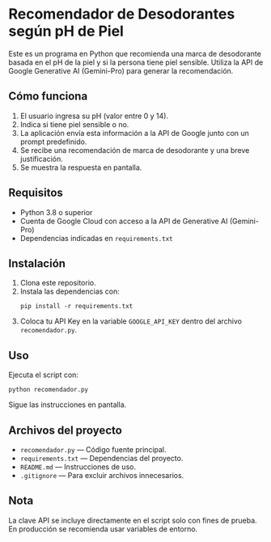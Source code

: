 # Recomendador de Desodorantes según pH de Piel

Este es un programa en Python que recomienda una marca de desodorante basada en el pH de la piel y si la persona tiene piel sensible. Utiliza la API de Google Generative AI (Gemini-Pro) para generar la recomendación.

## Cómo funciona

1. El usuario ingresa su pH (valor entre 0 y 14).
2. Indica si tiene piel sensible o no.
3. La aplicación envía esta información a la API de Google junto con un prompt predefinido.
4. Se recibe una recomendación de marca de desodorante y una breve justificación.
5. Se muestra la respuesta en pantalla.

## Requisitos

- Python 3.8 o superior
- Cuenta de Google Cloud con acceso a la API de Generative AI (Gemini-Pro)
- Dependencias indicadas en `requirements.txt`

## Instalación

1. Clona este repositorio.
2. Instala las dependencias con:
   ```
   pip install -r requirements.txt
   ```
3. Coloca tu API Key en la variable `GOOGLE_API_KEY` dentro del archivo `recomendador.py`.

## Uso

Ejecuta el script con:
```
python recomendador.py
```
Sigue las instrucciones en pantalla.

## Archivos del proyecto

- `recomendador.py` — Código fuente principal.
- `requirements.txt` — Dependencias del proyecto.
- `README.md` — Instrucciones de uso.
- `.gitignore` — Para excluir archivos innecesarios.

## Nota

La clave API se incluye directamente en el script solo con fines de prueba. En producción se recomienda usar variables de entorno.
